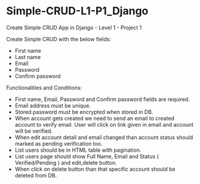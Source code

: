 # Simple-CRUD-L1-P1_Django
Create Simple CRUD App in Django - Level 1 - Project 1


Create Simple CRUD with the below fields:
- First name
- Last name
- Email
- Password
- Confirm password

Functionalities and Conditions:
- First name, Email, Password and Confirm password fields are required.
- Email address must be unique.
- Stored password must be encrypted when stored in DB.
- When account gets created we need to send an email to created account to verify email. User will click on link given in email and account will be verified.
- When edit account detail and email changed than account status should marked as pending verification too.
- List users should be in HTML table with pagination.
- List users page should show Full Name, Email and Status ( Verified/Pending ) and edit,delete button.
- When click on delete button than that specific account should be deleted from DB.
